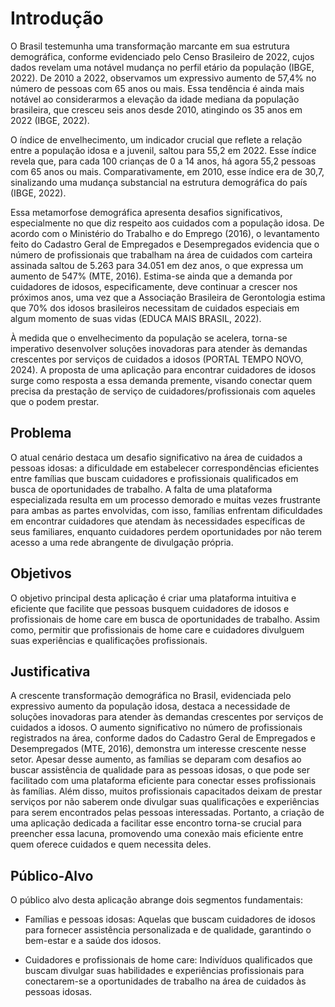 # Introdução

O Brasil testemunha uma transformação marcante em sua estrutura demográfica, conforme evidenciado pelo Censo Brasileiro de 2022, cujos dados revelam uma notável mudança no perfil etário da população (IBGE, 2022). De 2010 a 2022, observamos um expressivo aumento de 57,4% no número de pessoas com 65 anos ou mais. Essa tendência é ainda mais notável ao considerarmos a elevação da idade mediana da população brasileira, que cresceu seis anos desde 2010, atingindo os 35 anos em 2022 (IBGE, 2022).

O índice de envelhecimento, um indicador crucial que reflete a relação entre a população idosa e a juvenil, saltou para 55,2 em 2022. Esse índice revela que, para cada 100 crianças de 0 a 14 anos, há agora 55,2 pessoas com 65 anos ou mais. Comparativamente, em 2010, esse índice era de 30,7, sinalizando uma mudança substancial na estrutura demográfica do país (IBGE, 2022).

 Essa metamorfose demográfica apresenta desafios significativos, especialmente no que diz respeito aos cuidados com a população idosa. De acordo com o Ministério do Trabalho e do Emprego (2016), o levantamento feito do Cadastro Geral de Empregados e Desempregados evidencia que o número de profissionais que trabalham na área de cuidados com carteira assinada saltou de 5.263 para 34.051 em dez anos, o que expressa um aumento de 547% (MTE, 2016). Estima-se ainda que a demanda por cuidadores de idosos, especificamente, deve continuar a crescer nos próximos anos, uma vez que a Associação Brasileira de Gerontologia estima que 70% dos idosos brasileiros necessitam de cuidados especiais em algum momento de suas vidas (EDUCA MAIS BRASIL, 2022). 

À medida que o envelhecimento da população se acelera, torna-se imperativo desenvolver soluções inovadoras para atender às demandas crescentes por serviços de cuidados a idosos (PORTAL TEMPO NOVO, 2024). A proposta de uma aplicação para encontrar cuidadores de idosos surge como resposta a essa demanda premente, visando conectar quem precisa da prestação de serviço de cuidadores/profissionais com aqueles que o podem prestar.


## Problema
O atual cenário destaca um desafio significativo na área de cuidados a pessoas idosas: a dificuldade em estabelecer correspondências eficientes entre famílias que buscam cuidadores e profissionais qualificados em busca de oportunidades de trabalho. A falta de uma plataforma especializada resulta em um processo demorado e muitas vezes frustrante para ambas as partes envolvidas, com isso, famílias enfrentam dificuldades em encontrar cuidadores que atendam às necessidades específicas de seus familiares, enquanto cuidadores perdem oportunidades por não terem acesso a uma rede abrangente de divulgação própria.


## Objetivos

O objetivo principal desta aplicação é criar uma plataforma intuitiva e eficiente que facilite que pessoas busquem cuidadores de idosos e profissionais de home care em busca de oportunidades de trabalho. Assim como, permitir que profissionais de home care e cuidadores divulguem suas experiências e qualificações profissionais.

## Justificativa

A crescente transformação demográfica no Brasil, evidenciada pelo expressivo aumento da população idosa, destaca a necessidade de soluções inovadoras para atender às demandas crescentes por serviços de cuidados a idosos. O aumento significativo no número de profissionais registrados na área, conforme dados do Cadastro Geral de Empregados e Desempregados (MTE, 2016), demonstra um interesse crescente nesse setor. Apesar desse aumento, as famílias se deparam com desafios ao buscar assistência de qualidade para as pessoas idosas, o que pode ser facilitado com uma plataforma eficiente para conectar esses profissionais às famílias. Além disso, muitos profissionais capacitados deixam de prestar serviços por não saberem onde divulgar suas qualificações e experiências para serem encontrados pelas pessoas interessadas. Portanto, a criação de uma aplicação dedicada a facilitar esse encontro torna-se crucial para preencher essa lacuna, promovendo uma conexão mais eficiente entre quem oferece cuidados e quem necessita deles.

## Público-Alvo

O público alvo desta aplicação abrange dois segmentos fundamentais:

- Famílias e pessoas idosas: Aquelas que buscam cuidadores de idosos para fornecer assistência personalizada e de qualidade, garantindo o bem-estar e a saúde dos idosos.

- Cuidadores e profissionais de home care: Indivíduos qualificados que buscam divulgar suas habilidades e experiências profissionais para conectarem-se a oportunidades de trabalho na área de cuidados às pessoas idosas.

